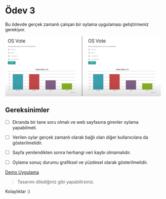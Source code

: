 # Ödev 3

Bu ödevde gerçek zamanlı çalışan bir oylama uygulaması geliştirmeniz gerekiyor.

![preview](./figures/preview.png)


## Gereksinimler

- [ ] Ekranda bir tane soru olmalı ve web sayfasına girenler oylama yapabilmeli.
- [ ] Verilen oylar gerçek zamanlı olarak bağlı olan diğer kullanıcılara da gösterilmelidir.
- [ ] Sayfa yenilendikten sonra herhangi veri kaybı olmamalıdır.
- [ ] Oylama sonuç durumu grafiksel ve yüzdesel olarak gösterilmelidir.


[Demo Uygulama](https://www.youtube.com/watch?v=M0s6DLpcSn0)

> Tasarımı dilediğiniz gibi yapabilirsiniz.


Kolaylıklar :)